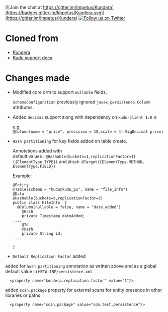 [![Join the chat at https://gitter.im/Impetus/Kundera](https://badges.gitter.im/Impetus/Kundera.svg)](https://gitter.im/Impetus/Kundera) [![Follow us on Twitter](http://i.imgur.com/wWzX9uB.png)](https://twitter.com/kundera_impetus)

Сloned from
====================
* [Kundera](https://github.com/Impetus/Kundera)
* [Kudu support docs](https://github.com/Impetus/Kundera/wiki/Kundera-with-Kudu)

Changes made
=====================

* Modified core orm to support `nullable` fields. 

  `SchemaConfiguration` previously ignored `javax.persistence.Column` attributes.

* Added `decimal` support along with dependency on `kudu-client 1.8.0`
   
   e.g.   
 `@Column(name = "price", precision = 18,scale = 4)
BigDecimal price;`

* `Hash partitioning` for key fields added on table create.

  Annotations added with  
  default values :
    `@Hashable(buckets=1,replicationFactor=1) ({ElementType.TYPE})`
        and
    `@Hash @Target({ElementType.METHOD, ElementType.FIELD})`

  Example: 
    ```
    @Entity
    @Table(schema = "kudu@kudu_pu", name = "file_info")
    @Data
    @Hashable(buckets=9,replicationFactor=3)
    public class FileInfo  {
      @Column(nullable = false, name = "date_added")
        @Hash
        private Timestamp dateAdded;
    ....
        @Id
        @Hash
        private String id;
    ....
        
    }
    ```
* `Default Replication Factor` added
  
 added for `hash partitioning` annotation as written above and as a global default value
 in `META-INF/persistence.xml` 
 ```
   <property name="kundera.replication.factor" value="1"/>
 ```
added `scan.package` property for external scans for entity presence
in other libraries or paths
 ```
   <property name="scan.package" value="com.test.persistence"/>
 ```


